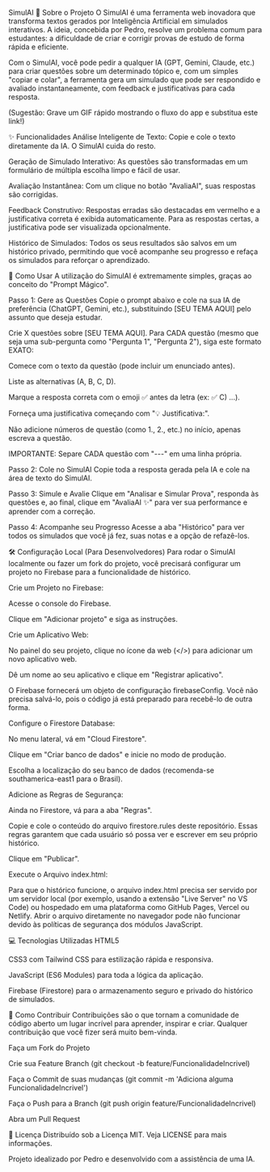 SimulAI 🤖
Sobre o Projeto
O SimulAI é uma ferramenta web inovadora que transforma textos gerados por Inteligência Artificial em simulados interativos. A ideia, concebida por Pedro, resolve um problema comum para estudantes: a dificuldade de criar e corrigir provas de estudo de forma rápida e eficiente.

Com o SimulAI, você pode pedir a qualquer IA (GPT, Gemini, Claude, etc.) para criar questões sobre um determinado tópico e, com um simples "copiar e colar", a ferramenta gera um simulado que pode ser respondido e avaliado instantaneamente, com feedback e justificativas para cada resposta.

(Sugestão: Grave um GIF rápido mostrando o fluxo do app e substitua este link!)

✨ Funcionalidades
Análise Inteligente de Texto: Copie e cole o texto diretamente da IA. O SimulAI cuida do resto.

Geração de Simulado Interativo: As questões são transformadas em um formulário de múltipla escolha limpo e fácil de usar.

Avaliação Instantânea: Com um clique no botão "AvaliaAI", suas respostas são corrigidas.

Feedback Construtivo: Respostas erradas são destacadas em vermelho e a justificativa correta é exibida automaticamente. Para as respostas certas, a justificativa pode ser visualizada opcionalmente.

Histórico de Simulados: Todos os seus resultados são salvos em um histórico privado, permitindo que você acompanhe seu progresso e refaça os simulados para reforçar o aprendizado.

🚀 Como Usar
A utilização do SimulAI é extremamente simples, graças ao conceito do "Prompt Mágico".

Passo 1: Gere as Questões
Copie o prompt abaixo e cole na sua IA de preferência (ChatGPT, Gemini, etc.), substituindo [SEU TEMA AQUI] pelo assunto que deseja estudar.

Crie X questões sobre [SEU TEMA AQUI]. Para CADA questão (mesmo que seja uma sub-pergunta como "Pergunta 1", "Pergunta 2"), siga este formato EXATO:

Comece com o texto da questão (pode incluir um enunciado antes).

Liste as alternativas (A, B, C, D).

Marque a resposta correta com o emoji ✅ antes da letra (ex: ✅ C) ...).

Forneça uma justificativa começando com "💡 Justificativa:".

Não adicione números de questão (como 1., 2., etc.) no início, apenas escreva a questão.

IMPORTANTE: Separe CADA questão com "---" em uma linha própria.

Passo 2: Cole no SimulAI
Copie toda a resposta gerada pela IA e cole na área de texto do SimulAI.

Passo 3: Simule e Avalie
Clique em "Analisar e Simular Prova", responda às questões e, ao final, clique em "AvaliaAI ✨" para ver sua performance e aprender com a correção.

Passo 4: Acompanhe seu Progresso
Acesse a aba "Histórico" para ver todos os simulados que você já fez, suas notas e a opção de refazê-los.

🛠️ Configuração Local (Para Desenvolvedores)
Para rodar o SimulAI localmente ou fazer um fork do projeto, você precisará configurar um projeto no Firebase para a funcionalidade de histórico.

Crie um Projeto no Firebase:

Acesse o console do Firebase.

Clique em "Adicionar projeto" e siga as instruções.

Crie um Aplicativo Web:

No painel do seu projeto, clique no ícone da web (</>) para adicionar um novo aplicativo web.

Dê um nome ao seu aplicativo e clique em "Registrar aplicativo".

O Firebase fornecerá um objeto de configuração firebaseConfig. Você não precisa salvá-lo, pois o código já está preparado para recebê-lo de outra forma.

Configure o Firestore Database:

No menu lateral, vá em "Cloud Firestore".

Clique em "Criar banco de dados" e inicie no modo de produção.

Escolha a localização do seu banco de dados (recomenda-se southamerica-east1 para o Brasil).

Adicione as Regras de Segurança:

Ainda no Firestore, vá para a aba "Regras".

Copie e cole o conteúdo do arquivo firestore.rules deste repositório. Essas regras garantem que cada usuário só possa ver e escrever em seu próprio histórico.

Clique em "Publicar".

Execute o Arquivo index.html:

Para que o histórico funcione, o arquivo index.html precisa ser servido por um servidor local (por exemplo, usando a extensão "Live Server" no VS Code) ou hospedado em uma plataforma como GitHub Pages, Vercel ou Netlify. Abrir o arquivo diretamente no navegador pode não funcionar devido às políticas de segurança dos módulos JavaScript.

💻 Tecnologias Utilizadas
HTML5

CSS3 com Tailwind CSS para estilização rápida e responsiva.

JavaScript (ES6 Modules) para toda a lógica da aplicação.

Firebase (Firestore) para o armazenamento seguro e privado do histórico de simulados.

🤝 Como Contribuir
Contribuições são o que tornam a comunidade de código aberto um lugar incrível para aprender, inspirar e criar. Qualquer contribuição que você fizer será muito bem-vinda.

Faça um Fork do Projeto

Crie sua Feature Branch (git checkout -b feature/FuncionalidadeIncrivel)

Faça o Commit de suas mudanças (git commit -m 'Adiciona alguma FuncionalidadeIncrivel')

Faça o Push para a Branch (git push origin feature/FuncionalidadeIncrivel)

Abra um Pull Request

📄 Licença
Distribuído sob a Licença MIT. Veja LICENSE para mais informações.

Projeto idealizado por Pedro e desenvolvido com a assistência de uma IA.
